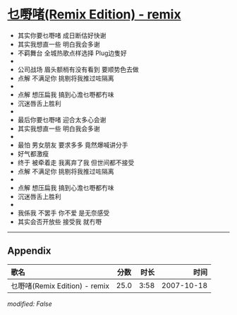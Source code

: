 # [乜嘢啫(Remix Edition) - remix](https://music.163.com/song?id=65516)

* 其实你要乜嘢啫 成日断估好快谢
* 其实我想直一些 明白我会多谢
* 不羁舞台 全城热歌点样选择 Plug边隻好
* 
* 公司战场 眉头额梢有没有看到 要顺势色去做
* 点解 不满足你 挑剔将我推过咗隔离
* 
* 点解 想压扁我 搞到心澹乜嘢都冇味
* 沉迷唇舌上胜利
* 
* 最后你要乜嘢啫 迎合太多心会谢
* 其实我想直一些 明白我会多谢
* 
* 最怕 男女朋友 要求多多 竟然爆喊讲分手
* 好气都激瘦
* 终于 被牵着走 我离弃了我 但世间都不接受
* 点解 不满足你 挑剔将我推过咗隔离
* 
* 点解 想压扁我 搞到心澹乜嘢都冇味
* 沉迷唇舌上胜利
* 
* 我係我 不罢手 你不爱 是无奈感受
* 其实会否开放些 接受我 就冇嘢


---

## Appendix

|歌名|分数|时长|时间|
|:---|:---:|---:|---:|
|乜嘢啫(Remix Edition) - remix|25.0|3:58|2007-10-18

*modified: False*